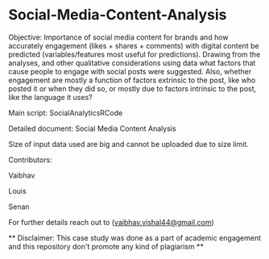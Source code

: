 # Social-Media-Content-Analysis

Objective: Importance of social media content for brands and how accurately engagement (likes + shares + comments) with digital content be predicted (variables/features most useful for predictions). Drawing from the analyses, and other qualitative considerations using data what factors that cause people to engage with social posts were suggested. Also, whether engagement are mostly a function of factors extrinsic to the post, like who posted it or when they did so, or mostly due to factors intrinsic to the post, like the language it uses?

Main script: SocialAnalyticsRCode

Detailed document: Social Media Content Analysis

Size of input data used are big and cannot be uploaded due to size limit. 

Contributors:

Vaibhav

Louis

Senan

For further details reach out to (vaibhav.vishal44@gmail.com)

** Disclaimer: This case study was done as a part of academic engagement and this repository don't promote any kind of plagiarism **
